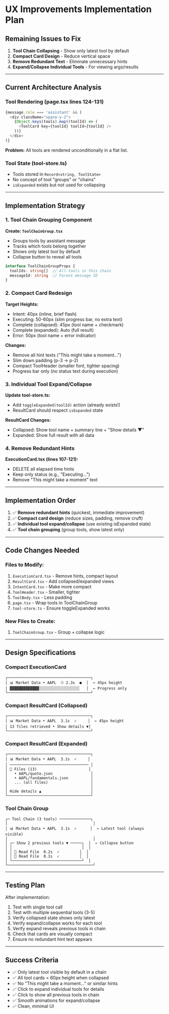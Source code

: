 # UX Improvements Implementation Plan

## Remaining Issues to Fix

1. **Tool Chain Collapsing** - Show only latest tool by default
2. **Compact Card Design** - Reduce vertical space  
3. **Remove Redundant Text** - Eliminate unnecessary hints
4. **Expand/Collapse Individual Tools** - For viewing args/results

---

## Current Architecture Analysis

### Tool Rendering (page.tsx lines 124-131)
```typescript
{message.role === 'assistant' && (
  <div className="space-y-2">
    {Object.keys(tools).map((toolId) => (
      <ToolCard key={toolId} toolId={toolId} />
    ))}
  </div>
)}
```

**Problem:** All tools are rendered unconditionally in a flat list.

### Tool State (tool-store.ts)
- Tools stored in `Record<string, ToolState>`
- No concept of tool "groups" or "chains"
- `isExpanded` exists but not used for collapsing

---

## Implementation Strategy

### 1. Tool Chain Grouping Component

**Create: `ToolChainGroup.tsx`**
- Groups tools by assistant message
- Tracks which tools belong together
- Shows only latest tool by default
- Collapse button to reveal all tools

```typescript
interface ToolChainGroupProps {
  toolIds: string[]  // All tools in this chain
  messageId: string  // Parent message ID
}
```

### 2. Compact Card Redesign

**Target Heights:**
- Intent: 40px (inline, brief flash)
- Executing: 50-60px (slim progress bar, no extra text)
- Complete (collapsed): 45px (tool name + checkmark)
- Complete (expanded): Auto (full result)
- Error: 50px (tool name + error indicator)

**Changes:**
- Remove all hint texts ("This might take a moment...")
- Slim down padding (p-3 → p-2)
- Compact ToolHeader (smaller font, tighter spacing)
- Progress bar only (no status text during execution)

### 3. Individual Tool Expand/Collapse

**Update tool-store.ts:**
- Add `toggleExpanded(toolId)` action (already exists!)
- ResultCard should respect `isExpanded` state

**ResultCard Changes:**
- Collapsed: Show tool name + summary line + "Show details ▼"
- Expanded: Show full result with all data

### 4. Remove Redundant Hints

**ExecutionCard.tsx (lines 107-121):**
- DELETE all elapsed time hints
- Keep only status (e.g., "Executing...")
- Remove "This might take a moment" text

---

## Implementation Order

1. ✅ **Remove redundant hints** (quickest, immediate improvement)
2. ✅ **Compact card design** (reduce sizes, padding, remove cruft)
3. ✅ **Individual tool expand/collapse** (use existing isExpanded state)
4. ✅ **Tool chain grouping** (group tools, show latest only)

---

## Code Changes Needed

### Files to Modify:
1. `ExecutionCard.tsx` - Remove hints, compact layout
2. `ResultCard.tsx` - Add collapsed/expanded views
3. `IntentCard.tsx` - Make more compact
4. `ToolHeader.tsx` - Smaller, tighter
5. `ToolBody.tsx` - Less padding
6. `page.tsx` - Wrap tools in ToolChainGroup
7. `tool-store.ts` - Ensure toggleExpanded works

### New Files to Create:
1. `ToolChainGroup.tsx` - Group + collapse logic

---

## Design Specifications

### Compact ExecutionCard
```
┌─────────────────────────────────────┐
│ 📊 Market Data • AAPL  ⏱ 2.3s  ●  │  ← 45px height
│ ▓▓▓▓▓▓▓▓▓▓▓▓▓░░░░░░░░░░░░░░░░░░   │  ← Progress only
└─────────────────────────────────────┘
```

### Compact ResultCard (Collapsed)
```
┌─────────────────────────────────────┐
│ 📊 Market Data • AAPL  3.1s  ✓     │  ← 45px height
│ 13 files retrieved • Show details ▼│
└─────────────────────────────────────┘
```

### Compact ResultCard (Expanded)
```
┌─────────────────────────────────────┐
│ 📊 Market Data • AAPL  3.1s  ✓     │
│ ─────────────────────────────────── │
│ 📁 Files (13)                       │
│   • AAPL/quote.json                 │
│   • AAPL/fundamentals.json          │
│   ... (all files)                   │
│                                     │
│ Hide details ▲                      │
└─────────────────────────────────────┘
```

### Tool Chain Group
```
┌─ Tool Chain (3 tools) ──────────────┐
│                                      │
│ 📊 Market Data • AAPL  3.1s  ✓      │  ← Latest tool (always visible)
│                                      │
│ ┌─ Show 2 previous tools ▼ ─────┐  │  ← Collapse button
│ │                               │  │
│ │ 🔧 Read File  0.2s  ✓         │  │
│ │ 🔧 Read File  0.1s  ✓         │  │
│ └───────────────────────────────┘  │
└──────────────────────────────────────┘
```

---

## Testing Plan

After implementation:
1. Test with single tool call
2. Test with multiple sequential tools (3-5)
3. Verify collapsed state shows only latest
4. Verify expand/collapse works for each tool
5. Verify expand reveals previous tools in chain
6. Check that cards are visually compact
7. Ensure no redundant hint text appears

---

## Success Criteria

- ✅ Only latest tool visible by default in a chain
- ✅ All tool cards < 60px height when collapsed
- ✅ No "This might take a moment..." or similar hints
- ✅ Click to expand individual tools for details
- ✅ Click to show all previous tools in chain
- ✅ Smooth animations for expand/collapse
- ✅ Clean, minimal UI

